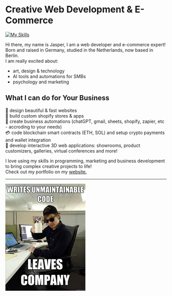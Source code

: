 # Creative Web Development & E-Commerce
[![My Skills](https://skillicons.dev/icons?i=js,react,threejs,blender,p5js,ps,r)](https://skillicons.dev)

Hi there, my name is Jasper, I am a web developer and e-commerce expert!  
Born and raised in Germany, studied in the Netherlands, now based in Berlin.  
I am really excited about:

- art, design & technology
- AI tools and automations for SMBs
- psychology and marketing
  
## What I can do for Your Business 
  
  🎨 design beautiful & fast websites   
  🤑 build custom shopify stores & apps    
  🤖 create business automations (chatGPT, gmail, sheets, shopify, zapier, etc - accroding to your needs)     
  💳 code blockchain smart contracts (ETH, SOL) and setup crypto payments and wallet integration    
  📝 develop interactive 3D web applications: showrooms, product customizers, galleries, virtual conferences and more!

I love using my skills in programming, marketing and business development to bring complex creative projects to life!  
Check out my portfolio on my [website.](https://dankylabs.com)

---
![programmer humor](code.jpg)

